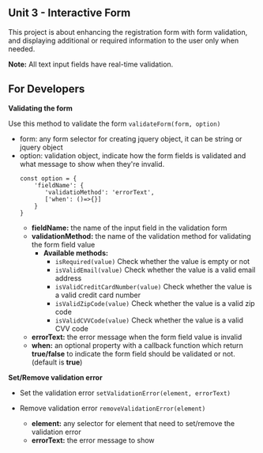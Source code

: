 ## Unit 3 - Interactive Form
This project is about enhancing the registration form with form validation, and displaying additional or required information to the user only when needed.

**Note:** All text input fields have real-time validation.

For Developers
---
**Validating the form**

Use this method to validate the form
`validateForm(form, option)`

 - form: any form selector for creating jquery object, it can be string or jquery object
 - option: validation object, indicate how the form fields is validated and what message to show when they're invalid.
	 ```
	 const option = {
		 'fieldName': {
			'validatioMethod': 'errorText',
			['when': ()=>{}]
		 }
	 }
	```
	- **fieldName:** the name of the input field in the validation form
	- **validationMethod:** the name of the validation method for validating the form field value
		- **Available methods:**
			- `isRequired(value)` Check whether the value is empty or not
			- `isValidEmail(value)` Check whether the value is a valid email address
			- `isValidCreditCardNumber(value)` Check whether the value is a valid credit card number
			- `isValidZipCode(value)` Check whether the value is a valid zip code
			- `isValidCVVCode(value)` Check whether the value is a valid CVV code
	- **errorText:** the error message when the form field value is invalid
	- **when:** an optional property with a callback function which return **true/false** to indicate the form field should be validated or not. (default is **true**)

**Set/Remove validation error**

- Set the validation error
`setValidationError(element, errorText)`

- Remove validation error
`removeValidationError(element)`

	- **element:** any selector for element that need to set/remove the validation error
	- **errorText:** the error message to show
